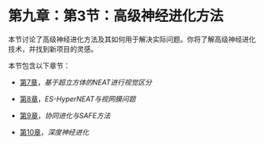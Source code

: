 # 第九章：第3节：高级神经进化方法

本节讨论了高级神经进化方法及其如何用于解决实际问题。你将了解高级神经进化技术，并找到新项目的灵感。

本节包含以下章节：

+   [第7章](21fb699f-605d-4156-aa5c-5ba501dc09cf.xhtml)，*基于超立方体的NEAT进行视觉区分*

+   [第8章](9f3dce4d-2cc7-4307-a704-bfcfe4ad56b4.xhtml)，*ES-HyperNEAT与视网膜问题*

+   [第9章](048be1ce-8b6a-48c7-9d13-cb34c8482eb4.xhtml)，*协同进化与SAFE方法*

+   [第10章](4625b47e-6822-4ea3-bc20-d745bb9449ef.xhtml)，*深度神经进化*
